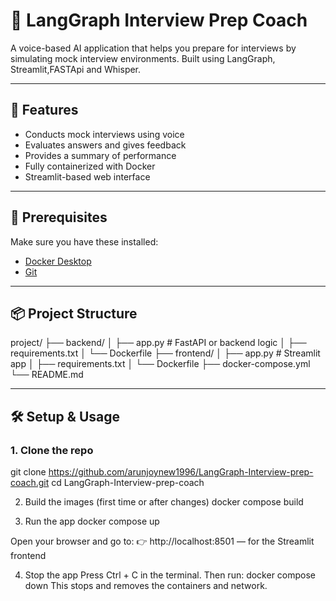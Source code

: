# 🧠 LangGraph Interview Prep Coach

A voice-based AI application that helps you prepare for interviews by simulating mock interview environments. Built using LangGraph, Streamlit,FASTApi and Whisper.

---

## 🎯 Features

- Conducts mock interviews using voice
- Evaluates answers and gives feedback
- Provides a summary of performance
- Fully containerized with Docker
- Streamlit-based web interface

---

## 🚀 Prerequisites

Make sure you have these installed:

- [Docker Desktop](https://www.docker.com/products/docker-desktop/)
- [Git](https://git-scm.com/)

---

## 📦 Project Structure
project/
├── backend/
│ ├── app.py # FastAPI or backend logic
│ ├── requirements.txt
│ └── Dockerfile
├── frontend/
│ ├── app.py # Streamlit app
│ ├── requirements.txt
│ └── Dockerfile
├── docker-compose.yml
└── README.md


---

## 🛠️ Setup & Usage

### 1. Clone the repo


git clone https://github.com/arunjoynew1996/LangGraph-Interview-prep-coach.git
cd LangGraph-Interview-prep-coach

2. Build the images (first time or after changes)
docker compose build

3. Run the app
docker compose up

Open your browser and go to:
👉 http://localhost:8501 — for the Streamlit frontend

4. Stop the app
Press Ctrl + C in the terminal. Then run:
docker compose down
This stops and removes the containers and network.

